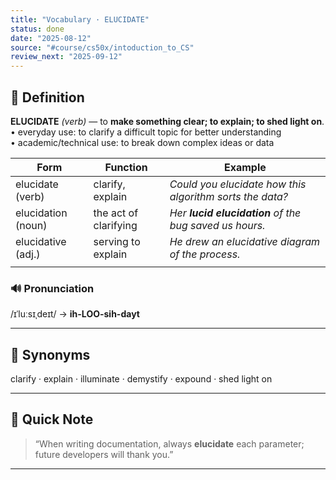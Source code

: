 ```yaml
---
title: "Vocabulary · ELUCIDATE"
status: done
date: "2025-08-12"
source: "#course/cs50x/intoduction_to_CS"
review_next: "2025-09-12"
---
```


## 📖 Definition  
**ELUCIDATE** *(verb)* — to **make something clear; to explain; to shed light on**.  
• everyday use: to clarify a difficult topic for better understanding  
• academic/technical use: to break down complex ideas or data

| Form               | Function              | Example                                                  |
| ------------------ | --------------------- | -------------------------------------------------------- |
| elucidate (verb)   | clarify, explain      | *Could you elucidate how this algorithm sorts the data?* |
| elucidation (noun) | the act of clarifying | *Her **lucid elucidation** of the bug saved us hours.*   |
| elucidative (adj.) | serving to explain    | *He drew an elucidative diagram of the process.*         |
|                    |                       |                                                          |

### 🔊 Pronunciation  
/ɪˈluːsɪˌdeɪt/ → **ih-LOO-sih-dayt**

---

## 🟰 Synonyms  
clarify · explain · illuminate · demystify · expound · shed light on

---

## 📝 Quick Note  
> “When writing documentation, always **elucidate** each parameter; future developers will thank you.”

---

